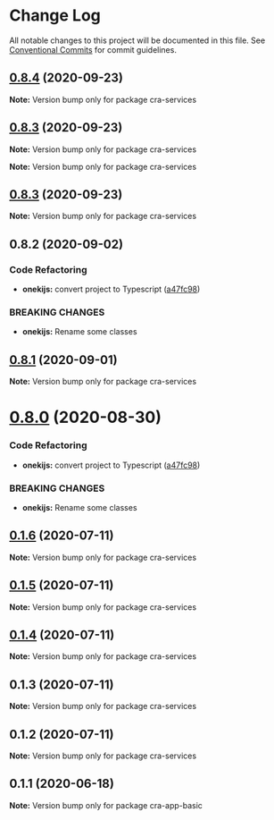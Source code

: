 # Change Log

All notable changes to this project will be documented in this file.
See [Conventional Commits](https://conventionalcommits.org) for commit guidelines.

## [0.8.4](https://github.com/oneki/onekijs/compare/v0.8.3...v0.8.4) (2020-09-23)

**Note:** Version bump only for package cra-services





## [0.8.3](https://github.com/oneki/onekijs/compare/v0.8.1...v0.8.3) (2020-09-23)

**Note:** Version bump only for package cra-services







**Note:** Version bump only for package cra-services





## [0.8.3](https://github.com/oneki/onekijs/compare/v0.8.1...v0.8.3) (2020-09-23)

**Note:** Version bump only for package cra-services





## 0.8.2 (2020-09-02)


### Code Refactoring

* **onekijs:** convert project to Typescript ([a47fc98](https://github.com/oneki/onekijs/commit/a47fc9815fbb51271c12505a65cd8b38a1ab04e3))


### BREAKING CHANGES

* **onekijs:** Rename some classes





## [0.8.1](https://github.com/oneki/onekijs/compare/v0.8.0...v0.8.1) (2020-09-01)

**Note:** Version bump only for package cra-services





# [0.8.0](https://github.com/oneki/onekijs/compare/v0.5.0...v0.8.0) (2020-08-30)


### Code Refactoring

* **onekijs:** convert project to Typescript ([a47fc98](https://github.com/oneki/onekijs/commit/a47fc9815fbb51271c12505a65cd8b38a1ab04e3))


### BREAKING CHANGES

* **onekijs:** Rename some classes





## [0.1.6](https://github.com/oneki/onekijs/compare/cra-services@0.1.5...cra-services@0.1.6) (2020-07-11)

**Note:** Version bump only for package cra-services





## [0.1.5](https://github.com/oneki/onekijs/compare/cra-services@0.1.4...cra-services@0.1.5) (2020-07-11)

**Note:** Version bump only for package cra-services





## [0.1.4](https://github.com/oneki/onekijs/compare/cra-services@0.1.3...cra-services@0.1.4) (2020-07-11)

**Note:** Version bump only for package cra-services





## 0.1.3 (2020-07-11)

**Note:** Version bump only for package cra-services





## 0.1.2 (2020-07-11)

**Note:** Version bump only for package cra-services





## 0.1.1 (2020-06-18)

**Note:** Version bump only for package cra-app-basic
